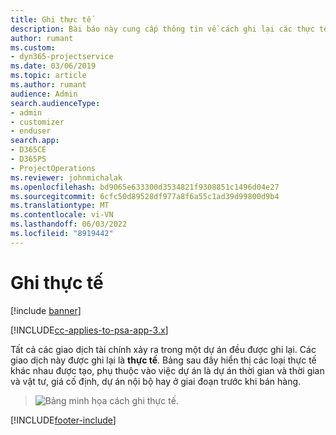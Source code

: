 ```yaml
---
title: Ghi thực tế
description: Bài báo này cung cấp thông tin về cách ghi lại các thực tế.
author: rumant
ms.custom:
- dyn365-projectservice
ms.date: 03/06/2019
ms.topic: article
ms.author: rumant
audience: Admin
search.audienceType:
- admin
- customizer
- enduser
search.app:
- D365CE
- D365PS
- ProjectOperations
ms.reviewer: johnmichalak
ms.openlocfilehash: bd9065e633300d3534821f9308851c1496d04e27
ms.sourcegitcommit: 6cfc50d89528df977a8f6a55c1ad39d99800d9b4
ms.translationtype: MT
ms.contentlocale: vi-VN
ms.lasthandoff: 06/03/2022
ms.locfileid: "8919442"
---
```

# <a name="recording-actuals"></a>Ghi thực tế 

[!include [banner](../includes/psa-now-project-operations.md)]

[!INCLUDE[cc-applies-to-psa-app-3.x](../includes/cc-applies-to-psa-app-3x.md)]

Tất cả các giao dịch tài chính xảy ra trong một dự án đều được ghi lại. Các giao dịch này được ghi lại là **thực tế**. Bảng sau đây hiển thị các loại thực tế khác nhau được tạo, phụ thuộc vào việc dự án là dự án thời gian và thời gian và vật tư, giá cố định, dự án nội bộ hay ở giai đoạn trước khi bán hàng.

> ![Bảng minh họa cách ghi thực tế.](media/advanced-table2.png)


[!INCLUDE[footer-include](../includes/footer-banner.md)]
